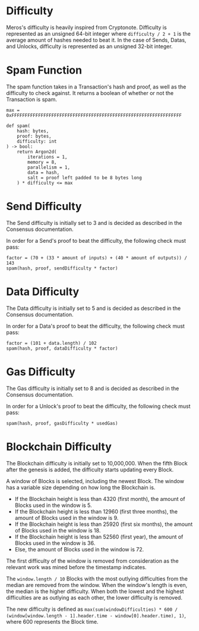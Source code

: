 # Difficulty

Meros's difficulty is heavily inspired from Cryptonote. Difficulty is represented as an unsigned 64-bit integer where `difficulty / 2 + 1` is the average amount of hashes needed to beat it. In the case of Sends, Datas, and Unlocks, difficulty is represented as an unsigned 32-bit integer.

# Spam Function

The spam function takes in a Transaction's hash and proof, as well as the difficulty to check against. It returns a boolean of whether or not the Transaction is spam.

```
max = 0xFFFFFFFFFFFFFFFFFFFFFFFFFFFFFFFFFFFFFFFFFFFFFFFFFFFFFFFFFFFFFFFF

def spam(
    hash: bytes,
    proof: bytes,
    difficulty: int
) -> bool:
    return Argon2d(
        iterations = 1,
        memory = 8,
        parallelism = 1,
        data = hash,
        salt = proof left padded to be 8 bytes long
    ) * difficulty <= max
```

# Send Difficulty

The Send difficulty is initially set to 3 and is decided as described in the Consensus documentation.

In order for a Send's proof to beat the difficulty, the following check must pass:

```
factor = (70 + (33 * amount of inputs) + (40 * amount of outputs)) / 143
spam(hash, proof, sendDifficulty * factor)
```

# Data Difficulty

The Data difficulty is initially set to 5 and is decided as described in the Consensus documentation.

In order for a Data's proof to beat the difficulty, the following check must pass:

```
factor = (101 + data.length) / 102
spam(hash, proof, dataDifficulty * factor)
```

# Gas Difficulty

The Gas difficulty is initially set to 8 and is decided as described in the Consensus documentation.

In order for a Unlock's proof to beat the difficulty, the following check must pass:

```
spam(hash, proof, gasDifficulty * usedGas)
```

# Blockchain Difficulty

The Blockchain difficulty is initially set to 10,000,000. When the fifth Block after the genesis is added, the difficulty starts updating every Block.

A window of Blocks is selected, including the newest Block. The window has a variable size depending on how long the Blockchain is.

- If the Blockchain height is less than 4320 (first month), the amount of Blocks used in the window is 5.
- If the Blockchain height is less than 12960 (first three months), the amount of Blocks used in the window is 9.
- If the Blockchain height is less than 25920 (first six months), the amount of Blocks used in the window is 18.
- If the Blockchain height is less than 52560 (first year), the amount of Blocks used in the window is 36.
- Else, the amount of Blocks used in the window is 72.

The first difficulty of the window is removed from consideration as the relevant work was mined before the timestamp indicates.

The `window.length / 10` Blocks with the most outlying difficulties from the median are removed from the window. When the window's length is even, the median is the higher difficulty. When both the lowest and the highest difficulties are as outlying as each other, the lower difficulty is removed.

The new difficulty is defined as `max(sum(windowDifficulties) * 600 / (window[window.length - 1].header.time - window[0].header.time), 1)`, where 600 represents the Block time.
